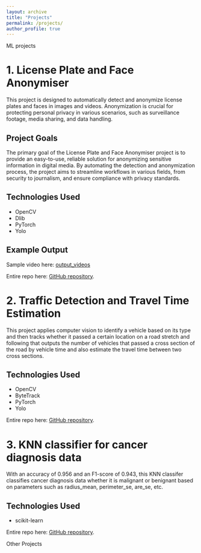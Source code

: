 ```yaml
---
layout: archive
title: "Projects"
permalink: /projects/
author_profile: true
---
```

ML projects

# 1. License Plate and Face Anonymiser 

This project is designed to automatically detect and anonymize license plates and faces in images and videos. Anonymization is crucial for protecting personal privacy in various scenarios, such as surveillance footage, media sharing, and data handling.

## Project Goals

The primary goal of the License Plate and Face Anonymiser project is to provide an easy-to-use, reliable solution for anonymizing sensitive information in digital media. By automating the detection and anonymization process, the project aims to streamline workflows in various fields, from security to journalism, and ensure compliance with privacy standards.

## Technologies Used

- OpenCV
- Dlib
- PyTorch
- Yolo

## Example Output

Sample video here: [output_videos](https://github.com/rampallishyam/License-plate-and-face-anonymiser/tree/main/output_videos)

Entire repo here: [GitHub repository](https://github.com/rampallishyam/License-plate-and-face-anonymiser).

# 2. Traffic Detection and Travel Time Estimation 

This project applies computer vision to identify a vehicle based on its type and then tracks whether it passed a certain location on a road stretch and following that outputs the number of vehicles that passed a cross section of the road by vehicle time and also estimate the travel time between two cross sections.

## Technologies Used

- OpenCV
- ByteTrack
- PyTorch
- Yolo

Entire repo here: [GitHub repository](https://github.com/rampallishyam/License-plate-and-face-anonymiser).


# 3. KNN classifier for cancer diagnosis data 

With an accuracy of 0.956 and an F1-score of 0.943, this KNN classifer classifies cancer diagnosis data whether it is malignant or benignant based on parameters such as radius_mean, perimeter_se, are_se, etc. 

## Technologies Used

- scikit-learn

Entire repo here: [GitHub repository](https://github.com/rampallishyam/KNN-on-cancer-diagnosis-data/tree/main).



Other Projects

